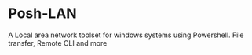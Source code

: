 # Posh-LAN
A Local area network toolset for windows systems using Powershell. File transfer, Remote CLI and more
